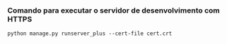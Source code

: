 ### Comando para executar o servidor de desenvolvimento com HTTPS

```
python manage.py runserver_plus --cert-file cert.crt
```